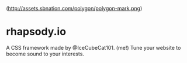 (http://assets.sbnation.com/polygon/polygon-mark.png)

# rhapsody.io
A CSS framework made by @IceCubeCat101. (me!) Tune your website to become sound to your interests.
